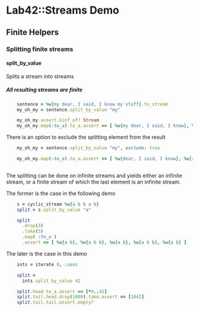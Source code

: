 # Lab42::Streams Demo

## Finite Helpers


### Splitting finite streams

#### split\_by\_value

Splits a stream into streams

##### All resulting streams are finite

```ruby
    sentence = %w{my dear, I said, I know my stuff}.to_stream
    my_oh_my = sentence.split_by_value "my"

    my_oh_my.assert.kinf_of? Stream
    my_oh_my.map(:to_a).to_a.assert == [ %w{my dear, I said, I know}, %w{my stuff} ]
```

There is an option to exclude the splitting element from the result

```ruby
    my_oh_my = sentence.split_by_value "my", exclude: true

    my_oh_my.map(:to_a).to_a.assert == [ %w{dear, I said, I know}, %w{stuff} ]
    
```

The splitting can be done on infinite streams and yields either an infinite stream, or
a finite stream of which the last element is an infinite stream.

The former is the case in the following demo


```ruby
    s = cyclic_stream %w{a b b a b}
    split = s.split_by_value "a"

    split
      .drop(3)
      .take(5)
      .map( :to_a )
      .assert == [ %w{a b}, %w{a b b}, %w{a b}, %w{a b b}, %w{a b} ]
```


The later is the case in this demo

```ruby
    ints = iterate 0, :succ

    split =
      ints.split_by_value 42

    split.head.to_a.assert == [*0..41]
    split.tail.head.drop(1000).take.assert == [1042]
    split.tail.tail.assert.empty?
```





